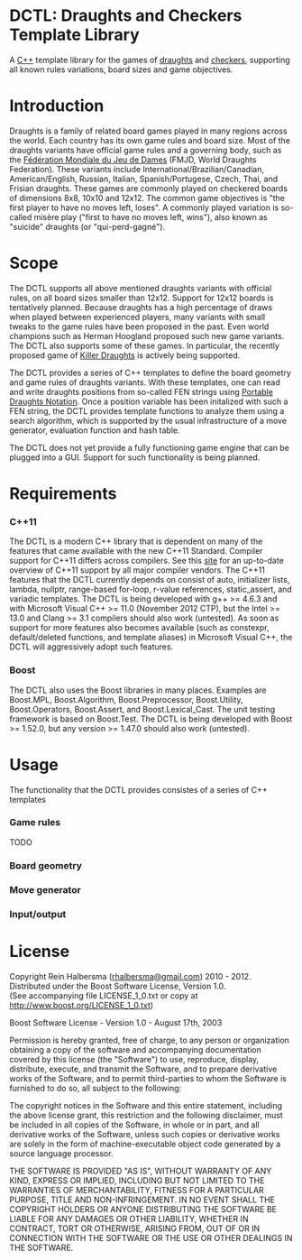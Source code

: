 DCTL: Draughts and Checkers Template Library
============================================

A [C++](isocpp.org) template library for the games of [draughts](http://en.wikipedia.org/wiki/Draughts) and [checkers](http://en.wikipedia.org/wiki/Checkers_(disambiguation)), supporting all known rules variations, board sizes and game objectives.

Introduction
============

Draughts is a family of related board games played in many regions across the world. Each country has its own game rules and board size. Most of the draughts variants have official game rules and a governing body, such as the [Fédération Mondiale du Jeu de Dames](fmjd.org) (FMJD, World Draughts Federation). These variants include International/Brazilian/Canadian, American/English, Russian, Italian, Spanish/Portugese, Czech, Thai, and Frisian draughts. These games are commonly played on checkered boards of dimensions 8x8, 10x10 and 12x12. The common game objectives is "the first player to have no moves left, loses". A commonly played variation is so-called misère play ("first to have no moves left, wins"), also known as "suicide" draughts (or "qui-perd-gagné"). 

Scope
=====

The DCTL supports all above mentioned draughts variants with official rules, on all board sizes smaller than 12x12. Support for 12x12 boards is tentatively planned. Because draughts has a high percentage of draws when played between experienced players, many variants with small tweaks to the game rules have been proposed in the past. Even world champions such as Herman Hoogland proposed such new game variants. The DCTL also supports some of these games. In particular, the recently proposed game of [Killer Draughts](http://www.killerdraughts.org/) is actively being supported.

The DCTL provides a series of C++ templates to define the board geometry and game rules of draughts variants. With these templates, one can read and write draughts positions from so-called FEN strings using [Portable Draughts Notation](http://www.10x10.dse.nl/pdn/introduction.html). Once a position variable has been initalized with such a FEN string, the DCTL provides template functions to analyze them using a search algorithm, which is supported by the usual infrastructure of a move generator, evaluation function and hash table.

The DCTL does not yet provide a fully functioning game engine that can be plugged into a GUI. Support for such functionality is being planned. 

Requirements
============

### C++11

The DCTL is a modern C++ library that is dependent on many of the features that came available with the new C++11 Standard. Compiler support for C++11 differs across compilers. See this [site](http://wiki.apache.org/stdcxx/C%2B%2B0xCompilerSupport) for an up-to-date overview of C++11 support by all major compiler vendors. The C++11 features that the DCTL currently depends on consist of auto, initializer lists, lambda, nullptr, range-based for-loop, r-value references, static_assert, and variadic templates. The DCTL is being developed with g++ >= 4.6.3 and with Microsoft Visual C++ >= 11.0 (November 2012 CTP), but the Intel >= 13.0 and Clang >= 3.1 compilers should also work (untested). As soon as support for more features also becomes available (such as constexpr, default/deleted functions, and template aliases) in Microsoft Visual C++, the DCTL will aggressively adopt such features.

### Boost

The DCTL also uses the Boost libraries in many places. Examples are Boost.MPL, Boost.Algorithm, Boost.Preprocessor, Boost.Utility, Boost.Operators, Boost.Assert, and Boost.Lexical_Cast. The unit testing framework is based on Boost.Test. The DCTL is being developed with Boost >= 1.52.0, but any version >= 1.47.0 should also work (untested).

Usage
=====

The functionality that the DCTL provides consistes of a series of C++ templates

### Game rules

TODO

### Board geometry

### Move generator

### Input/output


License
=======

Copyright Rein Halbersma (rhalbersma@gmail.com) 2010 - 2012.<br>
Distributed under the Boost Software License, Version 1.0.<br>
(See accompanying file LICENSE_1_0.txt or copy at http://www.boost.org/LICENSE_1_0.txt)
	
Boost Software License - Version 1.0 - August 17th, 2003

Permission is hereby granted, free of charge, to any person or organization
obtaining a copy of the software and accompanying documentation covered by
this license (the "Software") to use, reproduce, display, distribute,
execute, and transmit the Software, and to prepare derivative works of the
Software, and to permit third-parties to whom the Software is furnished to
do so, all subject to the following:

The copyright notices in the Software and this entire statement, including
the above license grant, this restriction and the following disclaimer,
must be included in all copies of the Software, in whole or in part, and
all derivative works of the Software, unless such copies or derivative
works are solely in the form of machine-executable object code generated by
a source language processor.

THE SOFTWARE IS PROVIDED "AS IS", WITHOUT WARRANTY OF ANY KIND, EXPRESS OR
IMPLIED, INCLUDING BUT NOT LIMITED TO THE WARRANTIES OF MERCHANTABILITY,
FITNESS FOR A PARTICULAR PURPOSE, TITLE AND NON-INFRINGEMENT. IN NO EVENT
SHALL THE COPYRIGHT HOLDERS OR ANYONE DISTRIBUTING THE SOFTWARE BE LIABLE
FOR ANY DAMAGES OR OTHER LIABILITY, WHETHER IN CONTRACT, TORT OR OTHERWISE,
ARISING FROM, OUT OF OR IN CONNECTION WITH THE SOFTWARE OR THE USE OR OTHER
DEALINGS IN THE SOFTWARE.